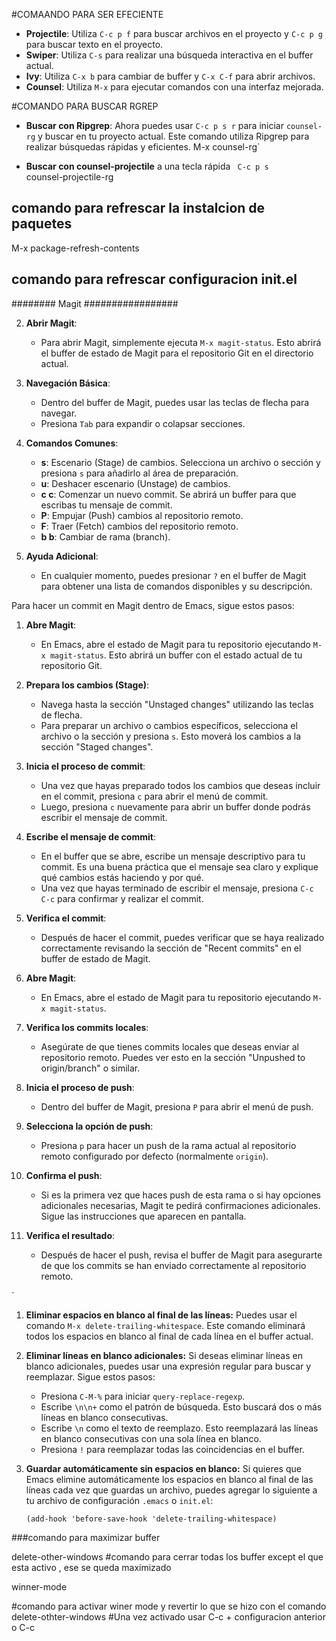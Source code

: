 #COMAANDO PARA SER EFECIENTE 

- **Projectile**: Utiliza `C-c p f` para buscar archivos en el proyecto y `C-c p g` para buscar texto en el proyecto.
- **Swiper**: Utiliza `C-s` para realizar una búsqueda interactiva en el buffer actual.
- **Ivy**: Utiliza `C-x b` para cambiar de buffer y `C-x C-f` para abrir archivos.
- **Counsel**: Utiliza `M-x` para ejecutar comandos con una interfaz mejorada.

#COMANDO PARA BUSCAR RGREP

- **Buscar con Ripgrep**: Ahora puedes usar `C-c p s r` para iniciar `counsel-rg` y
 buscar en tu proyecto actual. Este comando utiliza Ripgrep para realizar búsquedas rápidas y eficientes.
   M-x counsel-rg` 
   
- **Buscar con counsel-projectile** a una tecla rápida
  ` C-c p s`  
  counsel-projectile-rg

## comando para refrescar la instalcion de paquetes
 
   M-x package-refresh-contents
## comando para refrescar configuracion init.el 

######## Magit #################


2. **Abrir Magit**:
   - Para abrir Magit, simplemente ejecuta `M-x magit-status`. Esto abrirá el buffer de estado de Magit para el repositorio Git en el directorio actual.

3. **Navegación Básica**:
   - Dentro del buffer de Magit, puedes usar las teclas de flecha para navegar.
   - Presiona `Tab` para expandir o colapsar secciones.

4. **Comandos Comunes**:
   - **s**: Escenario (Stage) de cambios. Selecciona un archivo o sección y presiona `s` para añadirlo al área de preparación.
   - **u**: Deshacer escenario (Unstage) de cambios.
   - **c c**: Comenzar un nuevo commit. Se abrirá un buffer para que escribas tu mensaje de commit.
   - **P**: Empujar (Push) cambios al repositorio remoto.
   - **F**: Traer (Fetch) cambios del repositorio remoto.
   - **b b**: Cambiar de rama (branch).

5. **Ayuda Adicional**:
   - En cualquier momento, puedes presionar `?` en el buffer de Magit para obtener una lista de comandos disponibles y su descripción.


Para hacer un commit en Magit dentro de Emacs, sigue estos pasos:

1. **Abre Magit**:
   - En Emacs, abre el estado de Magit para tu repositorio ejecutando `M-x magit-status`. Esto abrirá un buffer con el estado actual de tu repositorio Git.

2. **Prepara los cambios (Stage)**:
   - Navega hasta la sección "Unstaged changes" utilizando las teclas de flecha.
   - Para preparar un archivo o cambios específicos, selecciona el archivo o la sección y presiona `s`. Esto moverá los cambios a la sección "Staged changes".

3. **Inicia el proceso de commit**:
   - Una vez que hayas preparado todos los cambios que deseas incluir en el commit, presiona `c` para abrir el menú de commit.
   - Luego, presiona `c` nuevamente para abrir un buffer donde podrás escribir el mensaje de commit.

4. **Escribe el mensaje de commit**:
   - En el buffer que se abre, escribe un mensaje descriptivo para tu commit. Es una buena práctica que el mensaje sea claro y explique qué cambios estás haciendo y por qué.
   - Una vez que hayas terminado de escribir el mensaje, presiona `C-c C-c` para confirmar y realizar el commit.

5. **Verifica el commit**:
   - Después de hacer el commit, puedes verificar que se haya realizado correctamente revisando la sección de "Recent commits" en el buffer de estado de Magit.


1. **Abre Magit**:
   - En Emacs, abre el estado de Magit para tu repositorio ejecutando `M-x magit-status`.

2. **Verifica los commits locales**:
   - Asegúrate de que tienes commits locales que deseas enviar al repositorio remoto. Puedes ver esto en la sección "Unpushed to origin/branch" o similar.

3. **Inicia el proceso de push**:
   - Dentro del buffer de Magit, presiona `P` para abrir el menú de push.

4. **Selecciona la opción de push**:
   - Presiona `p` para hacer un push de la rama actual al repositorio remoto configurado por defecto (normalmente `origin`).

5. **Confirma el push**:
   - Si es la primera vez que haces push de esta rama o si hay opciones adicionales necesarias, Magit te pedirá confirmaciones adicionales. Sigue las instrucciones que aparecen en pantalla.

6. **Verifica el resultado**:
   - Después de hacer el push, revisa el buffer de Magit para asegurarte de que los commits se han enviado correctamente al repositorio remoto.

`

1. **Eliminar espacios en blanco al final de las líneas:**
   Puedes usar el comando `M-x delete-trailing-whitespace`. Este comando eliminará todos los espacios en blanco al final de cada línea en el buffer actual.

2. **Eliminar líneas en blanco adicionales:**
   Si deseas eliminar líneas en blanco adicionales, puedes usar una expresión regular para buscar y reemplazar. Sigue estos pasos:
   
   - Presiona `C-M-%` para iniciar `query-replace-regexp`.
   - Escribe `\n\n+` como el patrón de búsqueda. Esto buscará dos o más líneas en blanco consecutivas.
   - Escribe `\n` como el texto de reemplazo. Esto reemplazará las líneas en blanco consecutivas con una sola línea en blanco.
   - Presiona `!` para reemplazar todas las coincidencias en el buffer.

3. **Guardar automáticamente sin espacios en blanco:**
   Si quieres que Emacs elimine automáticamente los espacios en blanco al final de las líneas cada vez que guardas un archivo, puedes agregar lo siguiente a tu archivo de configuración `.emacs` o `init.el`:

   ```elisp
   (add-hook 'before-save-hook 'delete-trailing-whitespace)
   ```


###comando para maximizar buffer 


delete-other-windows
#comando para cerrar todas los buffer except el que esta activo , ese se queda maximizado

winner-mode

#comando para activar winer mode y revertir  lo que se hizo con el comando delete-othter-windows 
#Una vez activado usar C-c + <left> configuracion anterior   o C-c <right>
